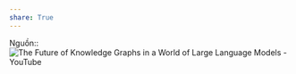 ```yaml
---
share: True
---
```

Nguồn:: ![The Future of Knowledge Graphs in a World of Large Language Models - YouTube](https://youtu.be/WqYBx2gB6vA)